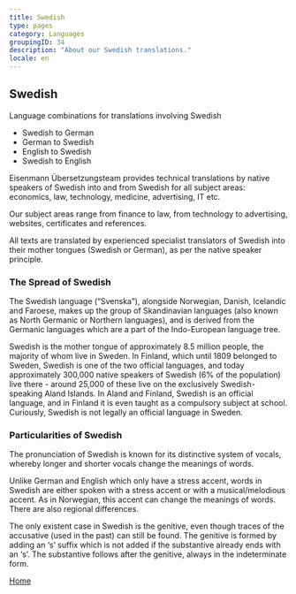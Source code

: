 ```yaml
---
title: Swedish
type: pages
category: Languages
groupingID: 34
description: "About our Swedish translations."
locale: en
---
```


## Swedish

Language combinations for translations involving Swedish
- Swedish to German
- German to Swedish
- English to Swedish
- Swedish to English

Eisenmann Übersetzungsteam provides technical translations by native speakers of Swedish into and from Swedish for all subject areas: economics, law, technology, medicine, advertising, IT etc.

Our subject areas range from finance to law, from technology to advertising, websites, certificates and references.

All texts are translated by experienced specialist translators of Swedish into their mother tongues (Swedish or German), as per the native speaker principle.

### The Spread of Swedish
The Swedish language (“Svenska”), alongside Norwegian, Danish, Icelandic and Faroese, makes up the group of Skandinavian languages (also known as North Germanic or Northern languages), and is derived from the Germanic languages which are a part of the Indo-European language tree.

Swedish is the mother tongue of approximately 8.5 million people, the majority of whom live in Sweden. In Finland, which until 1809 belonged to Sweden, Swedish is one of the two official languages, and today approximately 300,000 native speakers of Swedish (6% of the population) live there - around 25,000 of these live on the exclusively Swedish-speaking Aland Islands. In Aland and Finland, Swedish is an official language, and in Finland it is even taught as a compulsory subject at school. Curiously, Swedish is not legally an official language in Sweden.

### Particularities of Swedish
The pronunciation of Swedish is known for its distinctive system of vocals, whereby longer and shorter vocals change the meanings of words.

Unlike German and English which only have a stress accent, words in Swedish are either spoken with a stress accent or with a musical/melodious accent. As in Norwegian, this accent can change the meanings of words. There are also regional differences.

The only existent case in Swedish is the genitive, even though traces of the accusative (used in the past) can still be found. The genitive is formed by adding an ‘s’ suffix which is not added if the substantive already ends with an ‘s’. The substantive follows after the genitive, always in the indeterminate form.

[Home](/about/landing)